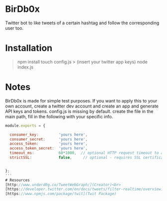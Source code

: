 # BirDb0x

Twitter bot to like tweets of a certain hashtag and follow the corresponding user too.

# Installation
> npm install
> touch config.js > (insert your twitter app keys)
> node index.js

# Notes
BirDb0x is made for simple test purposes. If you want to apply this to your own account, create a twitter dev account and create an app and generate API keys and tokens. config.js is missing by default. create the file in the main path, fill in the following with your specific info.<br>

```javascript
module.exports = {

  consumer_key:         'yours here',
  consumer_secret:      'yours here',
  access_token:         'yours here',
  access_token_secret:  'yours here',
  timeout_ms:           60*1000,  // optional HTTP request timeout to apply to all requests.
  strictSSL:            false,     // optional - requires SSL certificates to be valid


};
'''
# Resources
[http://www.underd0g.co/TweetWebGraph/](Creator)<br>
[https://developer.twitter.com/en/docs/tweets/filter-realtime/overview](TwitterDev)<br>
[https://www.npmjs.com/package/twit](Twit Package)
